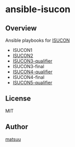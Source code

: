 # ansible-isucon

## Overview

Ansible playbooks for [ISUCON](http://isucon.net/)

- ISUCON1
- [ISUCON2](https://github.com/matsuu/ansible-isucon/tree/master/isucon2)
- [ISUCON3-qualifier](https://github.com/matsuu/ansible-isucon/tree/master/isucon3-qualifier)
- ISUCON3-final
- [ISUCON4-qualifier](https://github.com/matsuu/ansible-isucon/tree/master/isucon4-qualifier)
- ISUCON4-final
- [ISUCON5-qualifier](https://github.com/matsuu/ansible-isucon/tree/master/isucon5-qualifier)

## License

MIT

## Author

[matsuu](https://github.com/matsuu)
